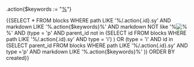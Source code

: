 .action{$keywords := "[%](%)"}


{{SELECT * FROM blocks WHERE path LIKE '%/.action{.id}.sy' AND markdown LIKE '%.action{$keywords}%' AND markdown NOT like '%![%](%)%' AND  (type = 'p' AND parent_id not in (SELECT id FROM blocks WHERE path LIKE '%/.action{.id}.sy' AND type = 'i') )  OR (type = 'i' AND id in (SELECT parent_id FROM blocks WHERE path LIKE '%/.action{.id}.sy' AND type ='p' AND markdown LIKE '%.action{$keywords}%' )) ORDER BY created}}

